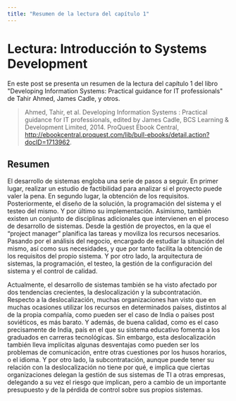 ```yaml
---
title: "Resumen de la lectura del capítulo 1"
---
```


# Lectura: Introducción to Systems Development

En este post se presenta un resumen de la lectura del capítulo 1 del libro "Developing Information Systems: Practical guidance for IT professionals" de Tahir Ahmed, James Cadle, y otros.

> Ahmed, Tahir, et al. Developing Information Systems : Practical guidance for IT professionals, edited by James Cadle, BCS Learning & Development Limited, 2014. ProQuest Ebook Central, http://ebookcentral.proquest.com/lib/bull-ebooks/detail.action?docID=1713962.

## Resumen

El desarrollo de sistemas engloba una serie de pasos a seguir. En primer lugar, realizar un estudio de factibilidad para analizar si el proyecto puede valer la pena. En segundo lugar, la obtención de los requisitos. Posteriormente, el diseño de la solución, la programación del sistema y el testeo del mismo. Y por último su implementación. Asimismo, también existen un conjunto de disciplinas adicionales que intervienen en el proceso de desarrollo de sistemas. Desde la gestión de proyectos, en la que el “project manager” planifica las tareas y moviliza los recursos necesarios. Pasando por el análisis del negocio, encargado de estudiar la situación del mismo, así como sus necesidades, y que por tanto facilita la obtención de los requisitos del propio sistema. Y por otro lado, la arquitectura de sistemas, la programación, el testeo, la gestión de la configuración del sistema y el control de calidad. 

Actualmente, el desarrollo de sistemas también se ha visto afectado por dos tendencias crecientes, la deslocalización y la subcontratación. Respecto a la deslocalización, muchas organizaciones han visto que en muchas ocasiones utilizar los recursos en determinados países, distintos al de la propia compañía, como pueden ser el caso de India o países post soviéticos, es más barato. Y además, de buena calidad, como es el caso precisamente de India, país en el que su sistema educativo fomenta a los graduados en carreras tecnológicas. Sin embargo, esta deslocalización también lleva implícitas algunas desventajas como pueden ser los problemas de comunicación, entre otras cuestiones por los husos horarios, o el idioma. Y por otro lado, la subcontratación, aunque puede tener su relación con la deslocalización no tiene por qué, e implica que ciertas organizaciones delegan la gestión de sus sistemas de TI a otras empresas, delegando a su vez el riesgo que implican, pero a cambio de un importante presupuesto y de la pérdida de control sobre sus propios sistemas. 

